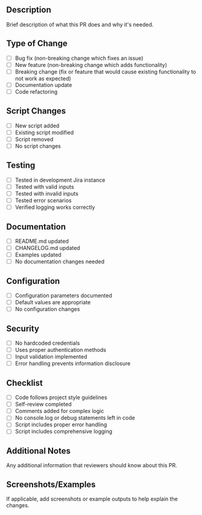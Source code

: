 ## Description
Brief description of what this PR does and why it's needed.

## Type of Change
- [ ] Bug fix (non-breaking change which fixes an issue)
- [ ] New feature (non-breaking change which adds functionality)
- [ ] Breaking change (fix or feature that would cause existing functionality to not work as expected)
- [ ] Documentation update
- [ ] Code refactoring

## Script Changes
- [ ] New script added
- [ ] Existing script modified
- [ ] Script removed
- [ ] No script changes

## Testing
- [ ] Tested in development Jira instance
- [ ] Tested with valid inputs
- [ ] Tested with invalid inputs
- [ ] Tested error scenarios
- [ ] Verified logging works correctly

## Documentation
- [ ] README.md updated
- [ ] CHANGELOG.md updated
- [ ] Examples updated
- [ ] No documentation changes needed

## Configuration
- [ ] Configuration parameters documented
- [ ] Default values are appropriate
- [ ] No configuration changes

## Security
- [ ] No hardcoded credentials
- [ ] Uses proper authentication methods
- [ ] Input validation implemented
- [ ] Error handling prevents information disclosure

## Checklist
- [ ] Code follows project style guidelines
- [ ] Self-review completed
- [ ] Comments added for complex logic
- [ ] No console.log or debug statements left in code
- [ ] Script includes proper error handling
- [ ] Script includes comprehensive logging

## Additional Notes
Any additional information that reviewers should know about this PR.

## Screenshots/Examples
If applicable, add screenshots or example outputs to help explain the changes. 